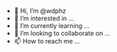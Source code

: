 - 👋 Hi, I’m @wdphz
- 👀 I’m interested in ...
- 🌱 I’m currently learning ...
- 💞️ I’m looking to collaborate on ...
- 📫 How to reach me ...

<!---
wdphz/wdphz is a ✨ special ✨ repository because its `README.md` (this file) appears on your GitHub profile.
You can click the Preview link to take a look at your changes.
--->
